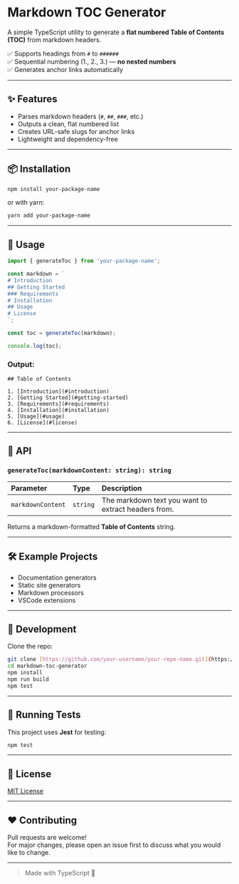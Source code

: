 # Markdown TOC Generator

A simple TypeScript utility to generate a **flat numbered Table of Contents (TOC)** from markdown headers.

✅ Supports headings from `#` to `######`  
✅ Sequential numbering (1., 2., 3.) — **no nested numbers**  
✅ Generates anchor links automatically

---

## ✨ Features

- Parses markdown headers (`#`, `##`, `###`, etc.)
- Outputs a clean, flat numbered list
- Creates URL-safe slugs for anchor links
- Lightweight and dependency-free

---

## 📦 Installation

```bash
npm install your-package-name
```

or with yarn:

```bash
yarn add your-package-name
```

---

## 🚀 Usage

```typescript
import { generateToc } from 'your-package-name';

const markdown = `
# Introduction
## Getting Started
### Requirements
# Installation
## Usage
# License
`;

const toc = generateToc(markdown);

console.log(toc);
```

### Output:

```
## Table of Contents

1. [Introduction](#introduction)
2. [Getting Started](#getting-started)
3. [Requirements](#requirements)
4. [Installation](#installation)
5. [Usage](#usage)
6. [License](#license)
```

---

## 📄 API

### `generateToc(markdownContent: string): string`

| Parameter | Type   | Description                   |
|:----------|:-------|:-------------------------------|
| `markdownContent` | `string` | The markdown text you want to extract headers from. |

Returns a markdown-formatted **Table of Contents** string.

---

## 🛠 Example Projects

- Documentation generators
- Static site generators
- Markdown processors
- VSCode extensions

---

## 🧹 Development

Clone the repo:

```bash
git clone [https://github.com/your-username/your-repo-name.git](https://github.com/Linux-RE/markdown-toc-generator.git)
cd markdown-toc-generator
npm install
npm run build
npm test
```

---

## 🧪 Running Tests

This project uses **Jest** for testing:

```bash
npm test
```

---

## 📜 License

[MIT License](LICENSE)

---

## ❤️ Contributing

Pull requests are welcome!  
For major changes, please open an issue first to discuss what you would like to change.

---

> Made with TypeScript 💙